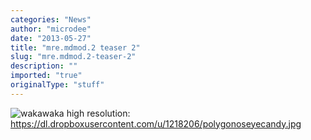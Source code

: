 ```yaml
---
categories: "News"
author: "microdee"
date: "2013-05-27"
title: "mre.mdmod.2 teaser 2"
slug: "mre.mdmod.2-teaser-2"
description: ""
imported: "true"
originalType: "stuff"
---
```



![wakawaka](polygonoseyecandy.jpg)
high resolution: https://dl.dropboxusercontent.com/u/1218206/polygonoseyecandy.jpg